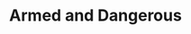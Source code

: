 ---
title: Armed and Dangerous
layout: pioneer_card
non_combat:
  post: Talk down, bribe, lie to, or assault the young person.
  reward: Firearm and leaves from monsters
combat:
  post: Any monster group has found a firearm.  Secure it and fight off the monsters.
  reward:  Firearm and 20 leaves from elders
---